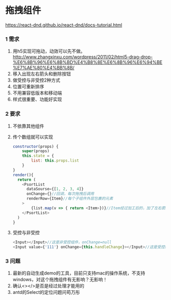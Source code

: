 # 拖拽组件

https://react-dnd.github.io/react-dnd/docs-tutorial.html

### 1 需求

1. 用h5实现可拖动，动效可以先不做。http://www.zhangxinxu.com/wordpress/2011/02/html5-drag-drop-%E6%8B%96%E6%8B%BD%E4%B8%8E%E6%8B%96%E6%94%BE%E7%AE%80%E4%BB%8B/
2. 移入出现左右箭头和删除按钮
3. 做受控与非受控2种方式
4. 位置可重新排序
5. 不用兼容低版本和移动端
6. 样式很重要、功能好实现

### 2 要求

1. 不依靠其他组件

2. 传个数组就可以实现

   ```js
   constructor(props) {
       super(props)
       this.state = {
           list: this.props.list
       }
   }
   render(){
     return (
       <PsortList
         dataSourse={[1, 2, 3, 4]}
         onChange={}//回调，每次拖拽后调用
         renderRow={Item}//每个子组件外层包裹的元素
       >
           {list.map(v => { return <Item>})}//Item经过加工后的，加了左右箭头后的Item元素
       </PsortList>
     )
   }
   ```

3. 受控与非受控

   ```js
   <Input></Input>//这是非受控组件，onChange=null
   <Input value={'111'} onChange={this.handleChange}></Input>//这是受控组件，没有onChange，这个input框的值就改变不了
   ```

### 3 问题

1. 最新的自动生成demo的工具，目前只支持mac的操作系统，不支持windows，对这个拖拽组件有无影响？无影响！
2. 确认<></>是否是经过处理才能用的
3. antd的Select的定位问题问苟万彤

